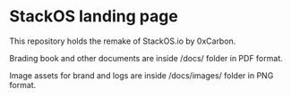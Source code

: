 # StackOS landing page

This repository holds the remake of StackOS.io by 0xCarbon.

Brading book and other documents are inside /docs/ folder in PDF format.

Image assets for brand and logs are inside /docs/images/ folder in PNG format.
